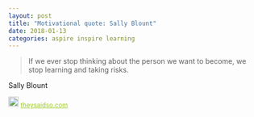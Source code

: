 ```yaml
---
layout: post
title: "Motivational quote: Sally Blount"
date: 2018-01-13
categories: aspire inspire learning
---
```

> If we ever stop thinking about the person we want to become, we stop learning and taking risks.

Sally Blount

<span style="z-index:50;font-size:0.9em;"><img src="https://theysaidso.com/branding/theysaidso.png" height="20" width="20" alt="theysaidso.com"/><a href="https://theysaidso.com" title="Powered by quotes from theysaidso.com" style="color: #9fcc25; margin-left: 4px; vertical-align: middle;">theysaidso.com</a></span>

